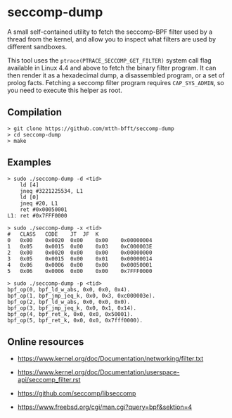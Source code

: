 # seccomp-dump

A small self-contained utility to fetch the seccomp-BPF filter used by a thread from the kernel, and allow you to inspect what filters are used by different sandboxes.

This tool uses the `ptrace(PTRACE_SECCOMP_GET_FILTER)` system call flag available in Linux 4.4 and above to fetch the binary filter program. It can then render it as a hexadecimal dump, a disassembled program, or a set of prolog facts. Fetching a seccomp filter program requires `CAP_SYS_ADMIN`, so you need to execute this helper as root.

## Compilation

```
> git clone https://github.com/mtth-bfft/seccomp-dump
> cd seccomp-dump
> make
```

## Examples

```
> sudo ./seccomp-dump -d <tid>
    ld [4]
    jneq #3221225534, L1
    ld [0]
    jneq #20, L1
    ret #0x00050001
L1: ret #0x7FFF0000

> sudo ./seccomp-dump -x <tid>
#	CLASS	CODE	JT	JF	K
0	0x00	0x0020	0x00	0x00	0x00000004
1	0x05	0x0015	0x00	0x03	0xC000003E
2	0x00	0x0020	0x00	0x00	0x00000000
3	0x05	0x0015	0x00	0x01	0x00000014
4	0x06	0x0006	0x00	0x00	0x00050001
5	0x06	0x0006	0x00	0x00	0x7FFF0000

> sudo ./seccomp-dump -p <tid>
bpf_op(0, bpf_ld_w_abs, 0x0, 0x0, 0x4).
bpf_op(1, bpf_jmp_jeq_k, 0x0, 0x3, 0xc000003e).
bpf_op(2, bpf_ld_w_abs, 0x0, 0x0, 0x0).
bpf_op(3, bpf_jmp_jeq_k, 0x0, 0x1, 0x14).
bpf_op(4, bpf_ret_k, 0x0, 0x0, 0x50001).
bpf_op(5, bpf_ret_k, 0x0, 0x0, 0x7fff0000).
```

## Online resources

- https://www.kernel.org/doc/Documentation/networking/filter.txt

- https://www.kernel.org/doc/Documentation/userspace-api/seccomp_filter.rst

- https://github.com/seccomp/libseccomp

- https://www.freebsd.org/cgi/man.cgi?query=bpf&sektion=4


